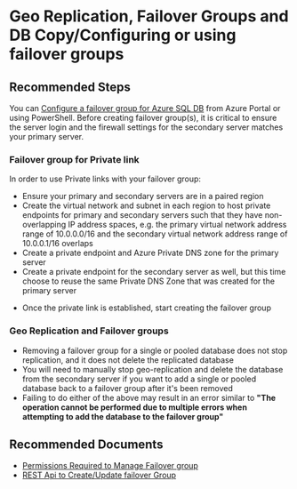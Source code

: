 <properties
	pageTitle="Geo Replication, Failover Groups and DB Copy/Configuring or using failover groups"
	description="Geo Replication, Failover Groups and DB Copy/Configuring or using failover groups"
	service="microsoft.sql"
	resource="servers"
	authors="subbuk,maboja-msft"
	ms.author="subbuk,maboja"
	displayOrder=""
	selfHelpType="generic"
	supportTopicIds="32731230"
	productPesIds="13491"
	cloudEnvironments="public,blackForest,fairfax,mooncake, usnat, ussec"
	articleId="a564aa55-abf9-41d1-96eb-2687717b4dab"
	ownershipId="AzureData_AzureSQLDB_Availability"
/>

# Geo Replication, Failover Groups and DB Copy/Configuring or using failover groups

## **Recommended Steps**

You can [Configure a failover group for Azure SQL DB](https://docs.microsoft.com/azure/sql-database/sql-database-configure-failover-group?WT.mc_id=pid:13491:sid:32731230/) from Azure Portal or using PowerShell. Before creating failover group(s), it is critical to ensure the server login and the firewall settings for the secondary server matches your primary server.

### **Failover group for Private link**

In order to use Private links with your failover group:

- Ensure your primary and secondary servers are in a paired region
- Create the virtual network and subnet in each region to host private endpoints for primary and secondary servers such that they have non-overlapping IP address spaces, e.g. the primary virtual network address range of 10.0.0.0/16 and the secondary virtual network address range of 10.0.0.1/16 overlaps
- Create a private endpoint and Azure Private DNS zone for the primary server
- Create a private endpoint for the secondary server as well, but this time choose to reuse the same Private DNS Zone that was created for the primary server
* Once the private link is established, start creating the failover group

### **Geo Replication and Failover groups**

- Removing a failover group for a single or pooled database does not stop replication, and it does not delete the replicated database
- You will need to manually stop geo-replication and delete the database from the secondary server if you want to add a single or pooled database back to a failover group after it's been removed
- Failing to do either of the above may result in an error similar to **"The operation cannot be performed due to multiple errors when attempting to add the database to the failover group"**

## **Recommended Documents**

* [Permissions Required to Manage  Failover group](https://docs.microsoft.com/azure/sql-database/sql-database-auto-failover-group?WT.mc_id=pid:13491:sid:32731230/)<br>
* [REST Api to Create/Update failover Group](https://docs.microsoft.com/rest/api/sql/failovergroups/createorupdate?WT.mc_id=pid:13491:sid:32731230/)   
